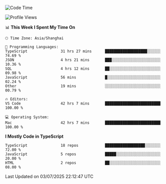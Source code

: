 <!--START_SECTION:waka-->
![Code Time](http://img.shields.io/badge/Code%20Time-7%2C916%20hrs%2056%20mins-blue)

![Profile Views](http://img.shields.io/badge/Profile%20Views-2-blue)

📊 **This Week I Spent My Time On** 

```text
🕑︎ Time Zone: Asia/Shanghai

💬 Programming Languages: 
TypeScript               31 hrs 27 mins      ███████████████████░░░░░░   74.69 % 
JSON                     4 hrs 21 mins       ███░░░░░░░░░░░░░░░░░░░░░░   10.36 % 
SQL                      4 hrs 12 mins       ██░░░░░░░░░░░░░░░░░░░░░░░   09.98 % 
JavaScript               56 mins             █░░░░░░░░░░░░░░░░░░░░░░░░   02.24 % 
Other                    19 mins             ░░░░░░░░░░░░░░░░░░░░░░░░░   00.79 % 

🔥 Editors: 
VS Code                  42 hrs 7 mins       █████████████████████████   100.00 % 

💻 Operating System: 
Mac                      42 hrs 7 mins       █████████████████████████   100.00 % 
```

**I Mostly Code in TypeScript** 

```text
TypeScript               18 repos            ██████████████████░░░░░░░   72.00 % 
JavaScript               5 repos             █████░░░░░░░░░░░░░░░░░░░░   20.00 % 
HTML                     2 repos             ██░░░░░░░░░░░░░░░░░░░░░░░   08.00 % 
```




 Last Updated on 03/07/2025 22:12:47 UTC
<!--END_SECTION:waka-->

